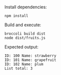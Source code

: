 
Install dependencies:

    npm install

Build and execute:

    broccoli build dist
    node dist/fruits.js

Expected output:

    ID: 100 Name: strawberry
    ID: 101 Name: grapefruit
    ID: 102 Name: plum
    List total: 3
